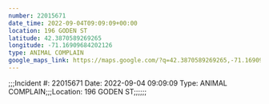 ```yaml
---
number: 22015671
date_time: 2022-09-04T09:09:09+00:00
location: 196 GODEN ST
latitude: 42.3870589269265
longitude: -71.16909684202126
type: ANIMAL COMPLAIN
google_maps_link: https://maps.google.com/?q=42.3870589269265,-71.16909684202126
---
```


;;;Incident #: 22015671   Date: 2022-09-04 09:09:09   Type: ANIMAL COMPLAIN;;;Location: 196 GODEN ST;;;;;;
